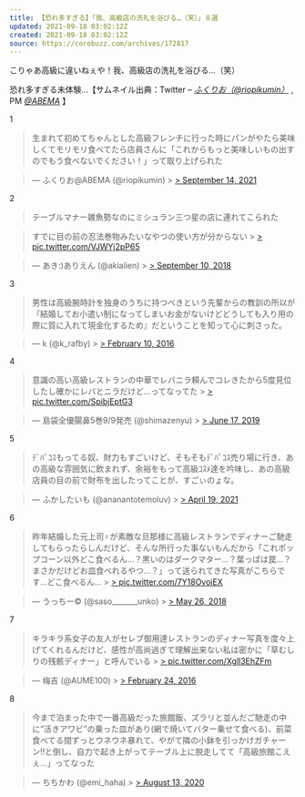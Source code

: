 ```yaml
---
title: 【恐れ多すぎる】「我、高級店の洗礼を浴びる…（笑）」８選
updated: 2021-09-18 03:02:12Z
created: 2021-09-18 03:02:12Z
source: https://corobuzz.com/archives/172817
---
```


こりゃあ高級に違いねぇや！我、高級店の洗礼を浴びる…（笑）

恐れ多すぎる未体験…【サムネイル出典：Twitter – [*ふくりお（@riopikumin）*](https://twitter.com/riopikumin) , PM [*@ABEMA*](https://twitter.com/ABEMA) 】

1

> 生まれて初めてちゃんとした高級フレンチに行った時にパンがやたら美味しくてモリモリ食べてたら店員さんに「これからもっと美味しいもの出すのでもう食べないでください！」って取り上げられた

> — ふくりお@ABEMA (@riopikumin) > [> September 14, 2021](https://twitter.com/riopikumin/status/1437735074170949643?ref_src=twsrc%5Etfw)

2
> テーブルマナー雑魚勢なのにミシュラン三つ星の店に連れてこられた

> すでに目の前の忍法巻物みたいなやつの使い方が分からない > [> pic.twitter.com/VJWYj2pP65](https://t.co/VJWYj2pP65)

> — あき:)ありえん (@akialien) > [> September 10, 2018](https://twitter.com/akialien/status/1039105373909606400?ref_src=twsrc%5Etfw)

3

> 男性は高級腕時計を独身のうちに持つべきという先輩からの教訓の所以が『結婚してお小遣い制になってしまいお金がないけどどうしても入り用の際に質に入れて現金化するため』だということを知って心に刺さった。

> — k (@k_rafby) > [> February 10, 2016](https://twitter.com/k_rafby/status/697372666345472000?ref_src=twsrc%5Etfw)

4

> 意識の高い高級レストランの中華でレバニラ頼んでコレきたから5度見位したし確かにレバとニラだけど…ってなってた > [> pic.twitter.com/SpibjEptG3](https://t.co/SpibjEptG3)

> — 島袋全優腸鼻5巻9/9発売 (@shimazenyu) > [> June 17, 2019](https://twitter.com/shimazenyu/status/1140544836753170432?ref_src=twsrc%5Etfw)

5

> ﾃﾞﾊﾟｺｽもってる奴、財力もすごいけど、そもそもﾃﾞﾊﾟｺｽ売り場に行き、あの高級な雰囲気に飲まれず、余裕をもって高級ｺｽﾒ達を吟味し、あの高級店員の目の前で財布を出したってことが、すごぃのょな。

> — ふかしたいも (@ananantotemoluv) > [> April 19, 2021](https://twitter.com/ananantotemoluv/status/1383986409564901386?ref_src=twsrc%5Etfw)

6

> 昨年結婚した元上司♀が素敵な旦那様に高級レストランでディナーご馳走してもらったらしんだけど、そんな所行った事ないもんだから「これポップコーン以外どこ食べるん…？黒いのはダークマター…？葉っぱは罠…？まさかだけどお皿食べれるやつ…？」って送られてきた写真がこちらです…どこ食べるん… > [> pic.twitter.com/7Y18OvoiEX](https://t.co/7Y18OvoiEX)

> — うっちー©︎ (@saso_______unko) > [> May 26, 2018](https://twitter.com/saso_______unko/status/1000359889137369093?ref_src=twsrc%5Etfw)

7

> キラキラ系女子の友人がセレブ御用達レストランのディナー写真を度々上げてくれるんだけど、感性が高尚過ぎて理解出来ない私は密かに「草むしりの残骸ディナー」と呼んでいる > [> pic.twitter.com/Xgll3EhZFm](https://t.co/Xgll3EhZFm)

> — 梅吉 (@AUME100) > [> February 24, 2016](https://twitter.com/AUME100/status/702469061280595968?ref_src=twsrc%5Etfw)

8

> 今まで泊まった中で一番高級だった旅館飯、ズラリと並んだご馳走の中に“活きアワビ”の乗った皿があり(網で焼いてバター乗せて食べる)、前菜食べてる間ずっとウネウネ暴れて、やがて隣の小鉢を引っかけガチャーン‼︎と倒し、自力で起き上がってテーブル上に脱走してて「高級旅館こえぇ…」ってなった

> — ちちかわ (@emi_haha) > [> August 13, 2020](https://twitter.com/emi_haha/status/1293721347751727104?ref_src=twsrc%5Etfw)